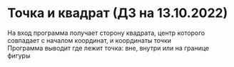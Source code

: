 # Точка и квадрат (ДЗ на 13.10.2022)
На вход программа получает сторону квадрата, центр которого совпадает с началом координат, и координаты точки\
Программа выводит где лежит точка: вне, внутри или на границе фигуры

